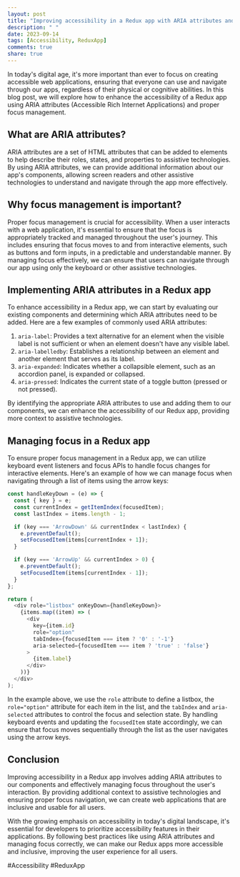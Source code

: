 ```yaml
---
layout: post
title: "Improving accessibility in a Redux app with ARIA attributes and focus management"
description: " "
date: 2023-09-14
tags: [Accessibility, ReduxApp]
comments: true
share: true
---
```


In today's digital age, it's more important than ever to focus on creating accessible web applications, ensuring that everyone can use and navigate through our apps, regardless of their physical or cognitive abilities. In this blog post, we will explore how to enhance the accessibility of a Redux app using ARIA attributes (Accessible Rich Internet Applications) and proper focus management.

## What are ARIA attributes?

ARIA attributes are a set of HTML attributes that can be added to elements to help describe their roles, states, and properties to assistive technologies. By using ARIA attributes, we can provide additional information about our app's components, allowing screen readers and other assistive technologies to understand and navigate through the app more effectively.

## Why focus management is important?

Proper focus management is crucial for accessibility. When a user interacts with a web application, it's essential to ensure that the focus is appropriately tracked and managed throughout the user's journey. This includes ensuring that focus moves to and from interactive elements, such as buttons and form inputs, in a predictable and understandable manner. By managing focus effectively, we can ensure that users can navigate through our app using only the keyboard or other assistive technologies.

## Implementing ARIA attributes in a Redux app

To enhance accessibility in a Redux app, we can start by evaluating our existing components and determining which ARIA attributes need to be added. Here are a few examples of commonly used ARIA attributes:

1. `aria-label`: Provides a text alternative for an element when the visible label is not sufficient or when an element doesn't have any visible label.
2. `aria-labelledby`: Establishes a relationship between an element and another element that serves as its label.
3. `aria-expanded`: Indicates whether a collapsible element, such as an accordion panel, is expanded or collapsed.
4. `aria-pressed`: Indicates the current state of a toggle button (pressed or not pressed).

By identifying the appropriate ARIA attributes to use and adding them to our components, we can enhance the accessibility of our Redux app, providing more context to assistive technologies.

## Managing focus in a Redux app

To ensure proper focus management in a Redux app, we can utilize keyboard event listeners and focus APIs to handle focus changes for interactive elements. Here's an example of how we can manage focus when navigating through a list of items using the arrow keys:

```javascript
const handleKeyDown = (e) => {
  const { key } = e;
  const currentIndex = getItemIndex(focusedItem);
  const lastIndex = items.length - 1;

  if (key === 'ArrowDown' && currentIndex < lastIndex) {
    e.preventDefault();
    setFocusedItem(items[currentIndex + 1]);
  }

  if (key === 'ArrowUp' && currentIndex > 0) {
    e.preventDefault();
    setFocusedItem(items[currentIndex - 1]);
  }
};

return (
  <div role="listbox" onKeyDown={handleKeyDown}>
    {items.map((item) => (
      <div
        key={item.id}
        role="option"
        tabIndex={focusedItem === item ? '0' : '-1'}
        aria-selected={focusedItem === item ? 'true' : 'false'}
      >
        {item.label}
      </div>
    ))}
  </div>
);
```

In the example above, we use the `role` attribute to define a listbox, the `role="option"` attribute for each item in the list, and the `tabIndex` and `aria-selected` attributes to control the focus and selection state. By handling keyboard events and updating the `focusedItem` state accordingly, we can ensure that focus moves sequentially through the list as the user navigates using the arrow keys.

## Conclusion

Improving accessibility in a Redux app involves adding ARIA attributes to our components and effectively managing focus throughout the user's interaction. By providing additional context to assistive technologies and ensuring proper focus navigation, we can create web applications that are inclusive and usable for all users.

With the growing emphasis on accessibility in today's digital landscape, it's essential for developers to prioritize accessibility features in their applications. By following best practices like using ARIA attributes and managing focus correctly, we can make our Redux apps more accessible and inclusive, improving the user experience for all users.

#Accessibility #ReduxApp